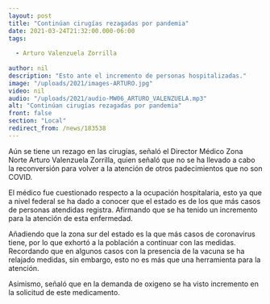 ```yaml
---
layout: post
title: "Continúan cirugías rezagadas por pandemia"
date: 2021-03-24T21:32:00.000-06:00
tags:
  
  - Arturo Valenzuela Zorrilla
  
author: nil
description: "Esto ante el incremento de personas hospitalizadas."
image: "/uploads/2021/images-ARTURO.jpg"
video: nil
audio: "/uploads/2021/audio-MW06_ARTURO_VALENZUELA.mp3"
alt: "Continúan cirugías rezagadas por pandemia"
front: false
section: "Local"
redirect_from: /news/183538
---
```


Aún se tiene un rezago en las cirugías, señaló el Director Médico Zona Norte Arturo Valenzuela Zorrilla, quien señaló que no se ha llevado a cabo la reconversión para volver a la atención de otros padecimientos que no son COVID.

El médico fue cuestionado respecto a la ocupación hospitalaria, esto ya que a nivel federal se ha dado a conocer que el estado es de los que más casos de personas atendidas registra. Afirmando que se ha tenido un incremento para la atención de esta enfermedad.

Añadiendo que la zona sur del estado es la que más casos de coronavirus tiene, por lo que exhortó a la población a continuar con las medidas. Recordando que en algunos casos con la presencia de la vacuna se ha relajado medidas, sin embargo, esto no es más que una herramienta para la atención.

Asimismo, señaló que en la demanda de oxigeno se ha visto incremento en la solicitud de este medicamento.